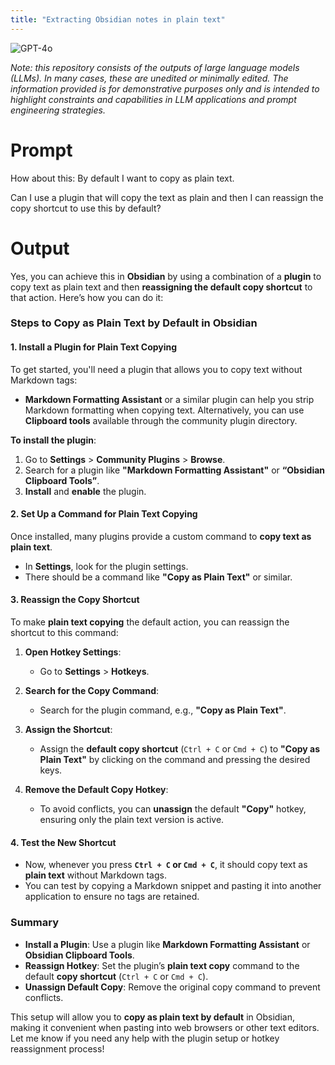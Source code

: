 ```yaml
---
title: "Extracting Obsidian notes in plain text"
---
```

![GPT-4o](https://img.shields.io/badge/GPT--4o-3333FF?style=for-the-badge&logo=openai&logoColor=white)



*Note: this repository consists of the outputs of large language models (LLMs). In many cases, these are unedited or minimally edited. The information provided is for demonstrative purposes only and is intended to highlight constraints and capabilities in LLM applications and prompt engineering strategies.*


# Prompt

How about this: By default I want to copy as plain text. 

Can I use a plugin that will copy the text as plain and then I can reassign the copy shortcut to use this by default?

# Output

Yes, you can achieve this in **Obsidian** by using a combination of a **plugin** to copy text as plain text and then **reassigning the default copy shortcut** to that action. Here’s how you can do it:

### **Steps to Copy as Plain Text by Default in Obsidian**

#### **1. Install a Plugin for Plain Text Copying**
To get started, you'll need a plugin that allows you to copy text without Markdown tags:

- **Markdown Formatting Assistant** or a similar plugin can help you strip Markdown formatting when copying text. Alternatively, you can use **Clipboard tools** available through the community plugin directory.
  
**To install the plugin**:
1. Go to **Settings** > **Community Plugins** > **Browse**.
2. Search for a plugin like **"Markdown Formatting Assistant"** or **“Obsidian Clipboard Tools”**.
3. **Install** and **enable** the plugin.

#### **2. Set Up a Command for Plain Text Copying**
Once installed, many plugins provide a custom command to **copy text as plain text**.

- In **Settings**, look for the plugin settings.
- There should be a command like **"Copy as Plain Text"** or similar.

#### **3. Reassign the Copy Shortcut**
To make **plain text copying** the default action, you can reassign the shortcut to this command:

1. **Open Hotkey Settings**:
   - Go to **Settings** > **Hotkeys**.
   
2. **Search for the Copy Command**:
   - Search for the plugin command, e.g., **"Copy as Plain Text"**.
   
3. **Assign the Shortcut**:
   - Assign the **default copy shortcut** (`Ctrl + C` or `Cmd + C`) to **"Copy as Plain Text"** by clicking on the command and pressing the desired keys.

4. **Remove the Default Copy Hotkey**:
   - To avoid conflicts, you can **unassign** the default **"Copy"** hotkey, ensuring only the plain text version is active.

#### **4. Test the New Shortcut**
- Now, whenever you press **`Ctrl + C` or `Cmd + C`**, it should copy text as **plain text** without Markdown tags.
- You can test by copying a Markdown snippet and pasting it into another application to ensure no tags are retained.

### **Summary**
- **Install a Plugin**: Use a plugin like **Markdown Formatting Assistant** or **Obsidian Clipboard Tools**.
- **Reassign Hotkey**: Set the plugin’s **plain text copy** command to the default **copy shortcut** (`Ctrl + C` or `Cmd + C`).
- **Unassign Default Copy**: Remove the original copy command to prevent conflicts.

This setup will allow you to **copy as plain text by default** in Obsidian, making it convenient when pasting into web browsers or other text editors. Let me know if you need any help with the plugin setup or hotkey reassignment process!